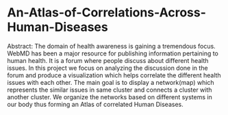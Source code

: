 # An-Atlas-of-Correlations-Across-Human-Diseases

Abstract: The domain of health awareness is gaining a tremendous focus. WebMD has been a major resource for publishing information pertaining to human health. It is a forum where people discuss about different health issues. In this project we focus on analyzing the discussion done in the forum and produce a visualization which helps correlate the different health issues with each other. The main goal is to display a network(map) which represents the similar issues in same cluster and connects a cluster with another cluster. We organize the networks based on different systems in our body thus forming an Atlas of correlated Human Diseases.